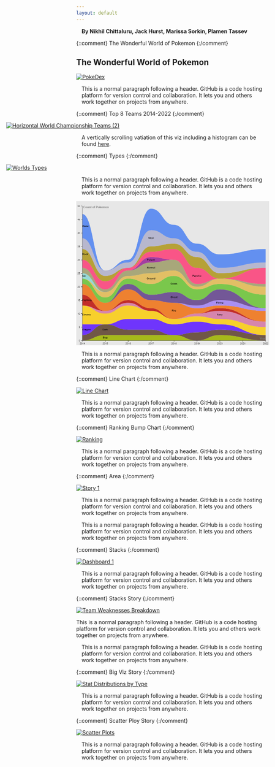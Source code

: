 ```yaml
---
layout: default
---
```


<h4 style='margin: 1em'>By Nikhil Chittaluru, Jack Hurst, Marissa Sorkin, Plamen Tassev</h4>

{::comment}
The Wonderful World of Pokemon
{:/comment}

## The Wonderful World of Pokemon

<div class='tableauPlaceholder' id='viz1701865356282' style='position: relative'>
   <noscript>
      <a href='#'>
         <img alt='PokeDex ' src='https:&#47;&#47;public.tableau.com&#47;static&#47;images&#47;Po&#47;Pokemon_17014658048490&#47;PokeDex&#47;1_rss.png' style='border: none' />
      </a>
   </noscript>
   <object class='tableauViz'  style='display:none;'>
      <param name='host_url' value='https%3A%2F%2Fpublic.tableau.com%2F' />
      <param name='embed_code_version' value='3' />
      <param name='site_root' value='' />
      <param name='name' value='Pokemon_17014658048490&#47;PokeDex' />
      <param name='tabs' value='no' />
      <param name='toolbar' value='yes' />
      <param name='static_image' value='https:&#47;&#47;public.tableau.com&#47;static&#47;images&#47;Po&#47;Pokemon_17014658048490&#47;PokeDex&#47;1.png' />
      <param name='animate_transition' value='yes' />
      <param name='display_static_image' value='yes' />
      <param name='display_spinner' value='yes' />
      <param name='display_overlay' value='yes' />
      <param name='display_count' value='yes' />
      <param name='language' value='en-US' />
      <param name='filter' value='publish=yes' />
   </object>
</div>
<script type='text/javascript'>
   var divElement = document.getElementById('viz1701865356282');
   var vizElement = divElement.getElementsByTagName('object')[0];
   if ( divElement.offsetWidth > 800 ) { vizElement.style.width='1000px';vizElement.style.height='827px';} else if ( divElement.offsetWidth > 500 ) { vizElement.style.width='1000px';vizElement.style.height='827px';} else { vizElement.style.width='100%';vizElement.style.height='727px';}
    var scriptElement = document.createElement('script');
   scriptElement.src = 'https://public.tableau.com/javascripts/api/viz_v1.js';
   vizElement.parentNode.insertBefore(scriptElement, vizElement);
</script>

<p style='margin: 1em'>
   This is a normal paragraph following a header. GitHub is a code hosting platform for version control and collaboration. It lets you and others work together on projects from anywhere.
</p>



{::comment}
Top 8 Teams 2014-2022
{:/comment}

<div class='tableauPlaceholder' id='viz1701876271285' style='position: relative; margin-left: -183px'>
   <noscript>
      <a href='#'>
         <img alt='Horizontal World Championship Teams (2) ' src='https:&#47;&#47;public.tableau.com&#47;static&#47;images&#47;Po&#47;Pokemon_17014658048490&#47;HorizontalWorldChampionshipTeams2&#47;1_rss.png' style='border: none' />
      </a>
   </noscript>
   <object class='tableauViz'  style='display:none;'>
      <param name='host_url' value='https%3A%2F%2Fpublic.tableau.com%2F' />
      <param name='embed_code_version' value='3' />
      <param name='site_root' value='' />
      <param name='name' value='Pokemon_17014658048490&#47;HorizontalWorldChampionshipTeams2' />
      <param name='tabs' value='no' />
      <param name='toolbar' value='yes' />
      <param name='static_image' value='https:&#47;&#47;public.tableau.com&#47;static&#47;images&#47;Po&#47;Pokemon_17014658048490&#47;HorizontalWorldChampionshipTeams2&#47;1.png' />
      <param name='animate_transition' value='yes' />
      <param name='display_static_image' value='yes' />
      <param name='display_spinner' value='yes' />
      <param name='display_overlay' value='yes' />
      <param name='display_count' value='yes' />
      <param name='language' value='en-US' />
      <param name='filter' value='publish=yes' />
   </object>
</div>
<script type='text/javascript'>
   var divElement = document.getElementById('viz1701876271285');
   var vizElement = divElement.getElementsByTagName('object')[0];
   if ( divElement.offsetWidth > 800 ) { vizElement.style.width='1366px';vizElement.style.height='795px';} else if ( divElement.offsetWidth > 500 ) { vizElement.style.width='1366px';vizElement.style.height='795px';} else { vizElement.style.width='100%';vizElement.style.height='727px';}
   var scriptElement = document.createElement('script');
   scriptElement.src = 'https://public.tableau.com/javascripts/api/viz_v1.js';
   vizElement.parentNode.insertBefore(scriptElement, vizElement);
</script>

<p style='margin: 1em'>
   A vertically scrolling vatiation of this viz including a histogram can be found <a href='https://public.tableau.com/views/Pokemon_17014658048490/WorldChampionshipTeams' target='_blank'>here</a>.      
</p>


{::comment}
Types
{:/comment}

<div class='tableauPlaceholder' id='viz1701874866052' style='position: relative; margin-left: -183px'>
   <noscript>
      <a href='#'>
         <img alt='Worlds Types ' src='https:&#47;&#47;public.tableau.com&#47;static&#47;images&#47;Po&#47;Pokemon_17014658048490&#47;WorldsTypes&#47;1_rss.png' style='border: none' />
      </a>
   </noscript>
   <object class='tableauViz'  style='display:none;'>
      <param name='host_url' value='https%3A%2F%2Fpublic.tableau.com%2F' />
      <param name='embed_code_version' value='3' />
      <param name='site_root' value='' />
      <param name='name' value='Pokemon_17014658048490&#47;WorldsTypes' />
      <param name='tabs' value='no' />
      <param name='toolbar' value='yes' />
      <param name='static_image' value='https:&#47;&#47;public.tableau.com&#47;static&#47;images&#47;Po&#47;Pokemon_17014658048490&#47;WorldsTypes&#47;1.png' />
      <param name='animate_transition' value='yes' />
      <param name='display_static_image' value='yes' />
      <param name='display_spinner' value='yes' />
      <param name='display_overlay' value='yes' />
      <param name='display_count' value='yes' />
      <param name='language' value='en-US' />
      <param name='filter' value='publish=yes' />
   </object>
</div>
<script type='text/javascript'>
   var divElement = document.getElementById('viz1701874866052');
   var vizElement = divElement.getElementsByTagName('object')[0];
   if ( divElement.offsetWidth > 800 ) { vizElement.style.width='1366px';vizElement.style.height='795px';} else if ( divElement.offsetWidth > 500 ) { vizElement.style.width='1366px';vizElement.style.height='795px';} else { vizElement.style.width='100%';vizElement.style.height='727px';}
   var scriptElement = document.createElement('script');
   scriptElement.src = 'https://public.tableau.com/javascripts/api/viz_v1.js';
   vizElement.parentNode.insertBefore(scriptElement, vizElement);
</script>

<p style='margin: 1em'>
   This is a normal paragraph following a header. GitHub is a code hosting platform for version control and collaboration. It lets you and others work together on projects from anywhere.
</p>



<img src="./assets/type_popularity_area.png?raw=true" alt="Types Area Chart" title="Types Area Chart" style='display: block; margin: auto;'>


<p style='margin: 1em'>
   This is a normal paragraph following a header. GitHub is a code hosting platform for version control and collaboration. It lets you and others work together on projects from anywhere.
</p>



{::comment}
Line Chart
{:/comment}

<div class='tableauPlaceholder' id='viz1701786617025' style='position: relative'>
   <noscript>
     <a href='#'>
       <img alt='Line Chart ' src='https:&#47;&#47;public.tableau.com&#47;static&#47;images&#47;Li&#47;Line_17017455809800&#47;Linechart&#47;1_rss.png' style='border: none' />
     </a>
   </noscript>
   <object class='tableauViz'  style='display:none;'>
      <param name='host_url' value='https%3A%2F%2Fpublic.tableau.com%2F' />
      <param name='embed_code_version' value='3' />
      <param name='site_root' value='' />
      <param name='name' value='Line_17017455809800&#47;Linechart' />
      <param name='tabs' value='no' />
      <param name='toolbar' value='yes' />
      <param name='static_image' value='https:&#47;&#47;public.tableau.com&#47;static&#47;images&#47;Li&#47;Line_17017455809800&#47;Linechart&#47;1.png' />
      <param name='animate_transition' value='yes' />
      <param name='display_static_image' value='yes' />
      <param name='display_spinner' value='yes' />
      <param name='display_overlay' value='yes' />
      <param name='display_count' value='yes' />
      <param name='language' value='en-US' />
      <param name='filter' value='publish=yes' />
   </object>
</div>
<script type='text/javascript'>
  var divElement = document.getElementById('viz1701786617025');
  var vizElement = divElement.getElementsByTagName('object')[0];
  vizElement.style.width='100%';vizElement.style.height=(divElement.offsetWidth*0.75)+'px';
  var scriptElement = document.createElement('script');
  scriptElement.src = 'https://public.tableau.com/javascripts/api/viz_v1.js';
  vizElement.parentNode.insertBefore(scriptElement, vizElement);
</script>

<p style='margin: 1em'>
   This is a normal paragraph following a header. GitHub is a code hosting platform for version control and collaboration. It lets you and others work together on projects from anywhere.
</p>



{::comment}
Ranking Bump Chart
{:/comment}

<div class='tableauPlaceholder' id='viz1701787289195' style='position: relative'>
   <noscript>
     <a href='#'>
       <img alt='Ranking ' src='https:&#47;&#47;public.tableau.com&#47;static&#47;images&#47;Ra&#47;Ranking_17017454639140&#47;Ranking&#47;1_rss.png' style='border: none' />
     </a>
   </noscript>
   <object class='tableauViz'  style='display:none;'>
      <param name='host_url' value='https%3A%2F%2Fpublic.tableau.com%2F' />
      <param name='embed_code_version' value='3' />
      <param name='site_root' value='' />
      <param name='name' value='Ranking_17017454639140&#47;Ranking' />
      <param name='tabs' value='no' />
      <param name='toolbar' value='yes' />
      <param name='static_image' value='https:&#47;&#47;public.tableau.com&#47;static&#47;images&#47;Ra&#47;Ranking_17017454639140&#47;Ranking&#47;1.png' />
      <param name='animate_transition' value='yes' />
      <param name='display_static_image' value='yes' />
      <param name='display_spinner' value='yes' />
      <param name='display_overlay' value='yes' />
      <param name='display_count' value='yes' />
      <param name='language' value='en-US' />
      <param name='filter' value='publish=yes' />
   </object>
</div>
<script type='text/javascript'>
  var divElement = document.getElementById('viz1701787289195');
  var vizElement = divElement.getElementsByTagName('object')[0];
  vizElement.style.width='100%';vizElement.style.height=(divElement.offsetWidth*0.75)+'px';
  var scriptElement = document.createElement('script');
  scriptElement.src = 'https://public.tableau.com/javascripts/api/viz_v1.js';
  vizElement.parentNode.insertBefore(scriptElement, vizElement);
</script>

<p style='margin: 1em'>
   This is a normal paragraph following a header. GitHub is a code hosting platform for version control and collaboration. It lets you and others work together on projects from anywhere.
</p>



{::comment}
Area
{:/comment}

<div class='tableauPlaceholder' id='viz1701876943655' style='position: relative'>
   <noscript><a href='#'><img alt='Story 1 ' src='https:&#47;&#47;public.tableau.com&#47;static&#47;images&#47;Ge&#47;General_Stats&#47;Story1&#47;1_rss.png' style='border: none' /></a></noscript>
   <object class='tableauViz'  style='display:none;'>
      <param name='host_url' value='https%3A%2F%2Fpublic.tableau.com%2F' />
      <param name='embed_code_version' value='3' />
      <param name='site_root' value='' />
      <param name='name' value='General_Stats&#47;Story1' />
      <param name='tabs' value='no' />
      <param name='toolbar' value='yes' />
      <param name='static_image' value='https:&#47;&#47;public.tableau.com&#47;static&#47;images&#47;Ge&#47;General_Stats&#47;Story1&#47;1.png' />
      <param name='animate_transition' value='yes' />
      <param name='display_static_image' value='yes' />
      <param name='display_spinner' value='yes' />
      <param name='display_overlay' value='yes' />
      <param name='display_count' value='yes' />
      <param name='language' value='en-US' />
      <param name='filter' value='publish=yes' />
   </object>
</div>
<script type='text/javascript'>                    
   var divElement = document.getElementById('viz1701876943655');                    
   var vizElement = divElement.getElementsByTagName('object')[0];                    
   vizElement.style.width='1016px';vizElement.style.height='991px';                    
   var scriptElement = document.createElement('script');                    
   scriptElement.src = 'https://public.tableau.com/javascripts/api/viz_v1.js';                    vizElement.parentNode.insertBefore(scriptElement, vizElement);                
</script>

<p style='margin: 1em'>
   This is a normal paragraph following a header. GitHub is a code hosting platform for version control and collaboration. It lets you and others work together on projects from anywhere.
</p>

<p style='margin: 1em'>
   This is a normal paragraph following a header. GitHub is a code hosting platform for version control and collaboration. It lets you and others work together on projects from anywhere.
</p>



{::comment}
Stacks
{:/comment}

<div class='tableauPlaceholder' id='viz1701899914677' style='position: relative'>
   <noscript><a href='#'><img alt='Dashboard 1 ' src='https:&#47;&#47;public.tableau.com&#47;static&#47;images&#47;Po&#47;PokemonTournieBarCharts_17018995607590&#47;Dashboard1&#47;1_rss.png' style='border: none' /></a></noscript>
   <object class='tableauViz'  style='display:none;'>
      <param name='host_url' value='https%3A%2F%2Fpublic.tableau.com%2F' />
      <param name='embed_code_version' value='3' />
      <param name='site_root' value='' />
      <param name='name' value='PokemonTournieBarCharts_17018995607590&#47;Dashboard1' />
      <param name='tabs' value='no' />
      <param name='toolbar' value='yes' />
      <param name='static_image' value='https:&#47;&#47;public.tableau.com&#47;static&#47;images&#47;Po&#47;PokemonTournieBarCharts_17018995607590&#47;Dashboard1&#47;1.png' />
      <param name='animate_transition' value='yes' />
      <param name='display_static_image' value='yes' />
      <param name='display_spinner' value='yes' />
      <param name='display_overlay' value='yes' />
      <param name='display_count' value='yes' />
      <param name='language' value='en-US' />
      <param name='filter' value='publish=yes' />
   </object>
</div>
<script type='text/javascript'>
  var divElement = document.getElementById('viz1701899914677');
  var vizElement = divElement.getElementsByTagName('object')[0];
  if (divElement.offsetWidth > 800) {
    vizElement.style.width = '1000px';
    vizElement.style.height = '827px';
  } else if (divElement.offsetWidth > 500) {
    vizElement.style.width = '1000px';
    vizElement.style.height = '827px';
  } else {
    vizElement.style.width = '100%';
    vizElement.style.height = '727px';
  }
  var scriptElement = document.createElement('script');
  scriptElement.src = 'https://public.tableau.com/javascripts/api/viz_v1.js';
  vizElement.parentNode.insertBefore(scriptElement, vizElement);
</script>

<p style='margin: 1em'>
   This is a normal paragraph following a header. GitHub is a code hosting platform for version control and collaboration. It lets you and others work together on projects from anywhere.
</p>



{::comment}
Stacks Story
{:/comment}

<div class='tableauPlaceholder' id='viz1701862572364' style='position: relative'>
   <noscript>
      <a href='#'>
         <img alt='Team Weaknesses Breakdown ' src='https:&#47;&#47;public.tableau.com&#47;static&#47;images&#47;FK&#47;FKBD6TMD4&#47;1_rss.png' style='border: none' />
      </a>
   </noscript>
   <object class='tableauViz'  style='display:none;'>
      <param name='host_url' value='https%3A%2F%2Fpublic.tableau.com%2F' />
      <param name='embed_code_version' value='3' />
      <param name='path' value='shared&#47;FKBD6TMD4' />
      <param name='toolbar' value='yes' />
      <param name='static_image' value='https:&#47;&#47;public.tableau.com&#47;static&#47;images&#47;FK&#47;FKBD6TMD4&#47;1.png' />
      <param name='animate_transition' value='yes' />
      <param name='display_static_image' value='yes' />
      <param name='display_spinner' value='yes' />
      <param name='display_overlay' value='yes' />
      <param name='display_count' value='yes' />
      <param name='language' value='en-US' />
      <param name='filter' value='publish=yes' />
   </object>
</div>
<script type='text/javascript'>
   var divElement = document.getElementById('viz1701862572364');
   var vizElement = divElement.getElementsByTagName('object')[0];
   vizElement.style.width='1016px';vizElement.style.height='991px';
   var scriptElement = document.createElement('script');
   scriptElement.src = 'https://public.tableau.com/javascripts/api/viz_v1.js';
   vizElement.parentNode.insertBefore(scriptElement, vizElement);
</script>

This is a normal paragraph following a header. GitHub is a code hosting platform for version control and collaboration. It lets you and others work together on projects from anywhere.

<p style='margin: 1em'>
   This is a normal paragraph following a header. GitHub is a code hosting platform for version control and collaboration. It lets you and others work together on projects from anywhere.
</p>



{::comment}
Big Viz Story
{:/comment}

<div class='tableauPlaceholder' id='viz1701882379324' style='position: relative'>
   <noscript>
      <a href='#'>
         <img alt='Stat Distributions by Type ' src='https:&#47;&#47;public.tableau.com&#47;static&#47;images&#47;Po&#47;PokemonVis&#47;StatDistributions&#47;1_rss.png' style='border: none' />
      </a>
   </noscript>
   <object class='tableauViz'  style='display:none;'>
      <param name='host_url' value='https%3A%2F%2Fpublic.tableau.com%2F' />
      <param name='embed_code_version' value='3' />
      <param name='site_root' value='' />
      <param name='name' value='PokemonVis&#47;StatDistributions' />
      <param name='tabs' value='no' />
      <param name='toolbar' value='yes' />
      <param name='static_image' value='https:&#47;&#47;public.tableau.com&#47;static&#47;images&#47;Po&#47;PokemonVis&#47;StatDistributions&#47;1.png' />
      <param name='animate_transition' value='yes' />
      <param name='display_static_image' value='yes' />
      <param name='display_spinner' value='yes' />
      <param name='display_overlay' value='yes' />
      <param name='display_count' value='yes' />
      <param name='language' value='en-US' />
      <param name='filter' value='publish=yes' />
   </object>
</div>
<script type='text/javascript'>
   var divElement = document.getElementById('viz1701882379324');
   var vizElement = divElement.getElementsByTagName('object')[0];
   vizElement.style.width='1016px';vizElement.style.height='991px';
   var scriptElement = document.createElement('script');
   scriptElement.src = 'https://public.tableau.com/javascripts/api/viz_v1.js';
   vizElement.parentNode.insertBefore(scriptElement, vizElement);
</script>

<p style='margin: 1em'>
   This is a normal paragraph following a header. GitHub is a code hosting platform for version control and collaboration. It lets you and others work together on projects from anywhere.
</p>



{::comment}
Scatter Ploy Story
{:/comment}

<div class='tableauPlaceholder' id='viz1701793861768' style='position: relative'>
   <noscript>
     <a href='#'>
       <img alt='Scatter Plots ' src='https:&#47;&#47;public.tableau.com&#47;static&#47;images&#47;Po&#47;Pokemon_17014658048490&#47;ScatterPlotStory&#47;1_rss.png' style='border: none' />
     </a>
   </noscript>
   <object class='tableauViz'  style='display:none;'>
      <param name='host_url' value='https%3A%2F%2Fpublic.tableau.com%2F' />
      <param name='embed_code_version' value='3' />
      <param name='site_root' value='' />
      <param name='name' value='Pokemon_17014658048490&#47;ScatterPlotStory' />
      <param name='tabs' value='no' />
      <param name='toolbar' value='yes' />
      <param name='static_image' value='https:&#47;&#47;public.tableau.com&#47;static&#47;images&#47;Po&#47;Pokemon_17014658048490&#47;ScatterPlotStory&#47;1.png' />
      <param name='animate_transition' value='yes' />
      <param name='display_static_image' value='yes' />
      <param name='display_spinner' value='yes' />
      <param name='display_overlay' value='yes' />
      <param name='display_count' value='yes' />
      <param name='language' value='en-US' />
      <param name='filter' value='publish=yes' />
   </object>
</div>
<script type='text/javascript'>
  var divElement = document.getElementById('viz1701793861768');
  var vizElement = divElement.getElementsByTagName('object')[0];
  vizElement.style.width='1000px';vizElement.style.height='1027px';
  var scriptElement = document.createElement('script');
  scriptElement.src = 'https://public.tableau.com/javascripts/api/viz_v1.js';
  vizElement.parentNode.insertBefore(scriptElement, vizElement);
</script>

<p style='margin: 1em'>
   This is a normal paragraph following a header. GitHub is a code hosting platform for version control and collaboration. It lets you and others work together on projects from anywhere.
</p>
